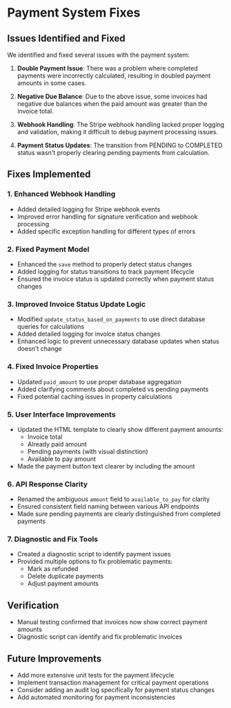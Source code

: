 # Payment System Fixes

## Issues Identified and Fixed

We identified and fixed several issues with the payment system:

1. **Double Payment Issue**: There was a problem where completed payments were incorrectly calculated, resulting in doubled payment amounts in some cases.

2. **Negative Due Balance**: Due to the above issue, some invoices had negative due balances when the paid amount was greater than the invoice total.

3. **Webhook Handling**: The Stripe webhook handling lacked proper logging and validation, making it difficult to debug payment processing issues.

4. **Payment Status Updates**: The transition from PENDING to COMPLETED status wasn't properly clearing pending payments from calculation.

## Fixes Implemented

### 1. Enhanced Webhook Handling

- Added detailed logging for Stripe webhook events
- Improved error handling for signature verification and webhook processing
- Added specific exception handling for different types of errors

### 2. Fixed Payment Model

- Enhanced the `save` method to properly detect status changes
- Added logging for status transitions to track payment lifecycle
- Ensured the invoice status is updated correctly when payment status changes

### 3. Improved Invoice Status Update Logic

- Modified `update_status_based_on_payments` to use direct database queries for calculations
- Added detailed logging for invoice status changes
- Enhanced logic to prevent unnecessary database updates when status doesn't change

### 4. Fixed Invoice Properties

- Updated `paid_amount` to use proper database aggregation
- Added clarifying comments about completed vs pending payments
- Fixed potential caching issues in property calculations

### 5. User Interface Improvements

- Updated the HTML template to clearly show different payment amounts:
  - Invoice total
  - Already paid amount
  - Pending payments (with visual distinction)
  - Available to pay amount
- Made the payment button text clearer by including the amount

### 6. API Response Clarity

- Renamed the ambiguous `amount` field to `available_to_pay` for clarity
- Ensured consistent field naming between various API endpoints
- Made sure pending payments are clearly distinguished from completed payments

### 7. Diagnostic and Fix Tools

- Created a diagnostic script to identify payment issues
- Provided multiple options to fix problematic payments:
  - Mark as refunded
  - Delete duplicate payments
  - Adjust payment amounts

## Verification

- Manual testing confirmed that invoices now show correct payment amounts
- Diagnostic script can identify and fix problematic invoices

## Future Improvements

- Add more extensive unit tests for the payment lifecycle
- Implement transaction management for critical payment operations
- Consider adding an audit log specifically for payment status changes
- Add automated monitoring for payment inconsistencies
